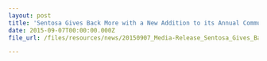 ```yaml
---
layout: post
title: 'Sentosa Gives Back More with a New Addition to its Annual Community Giving Initiative'
date: 2015-09-07T00:00:00.000Z
file_url: /files/resources/news/20150907_Media-Release_Sentosa_Gives_Back_More_with_New_Addition_to_its_Annual_Community_Initiative.pdf

---
```

